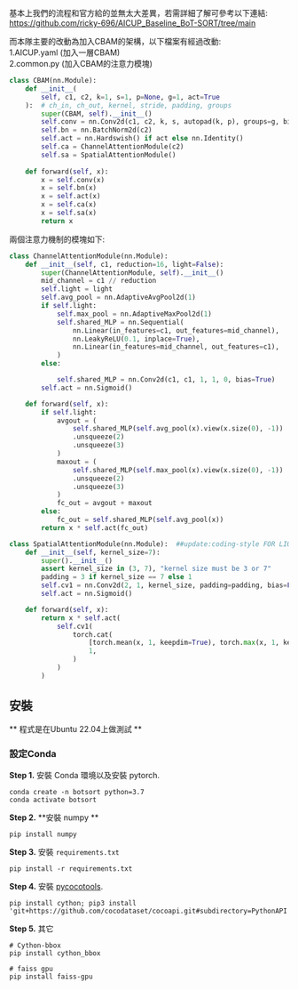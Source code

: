 基本上我們的流程和官方給的並無太大差異，若需詳細了解可參考以下連結: https://github.com/ricky-696/AICUP_Baseline_BoT-SORT/tree/main

而本隊主要的改動為加入CBAM的架構，以下檔案有經過改動: <br>
1.AICUP.yaml (加入一層CBAM) <br>
2.common.py (加入CBAM的注意力模塊)

```py
class CBAM(nn.Module):
    def __init__(
        self, c1, c2, k=1, s=1, p=None, g=1, act=True
    ):  # ch_in, ch_out, kernel, stride, padding, groups
        super(CBAM, self).__init__()
        self.conv = nn.Conv2d(c1, c2, k, s, autopad(k, p), groups=g, bias=False)
        self.bn = nn.BatchNorm2d(c2)
        self.act = nn.Hardswish() if act else nn.Identity()
        self.ca = ChannelAttentionModule(c2)
        self.sa = SpatialAttentionModule()
        
    def forward(self, x):
        x = self.conv(x)
        x = self.bn(x)
        x = self.act(x)
        x = self.ca(x)
        x = self.sa(x)
        return x
```
兩個注意力機制的模塊如下:
```py
class ChannelAttentionModule(nn.Module):
    def __init__(self, c1, reduction=16, light=False):
        super(ChannelAttentionModule, self).__init__()
        mid_channel = c1 // reduction
        self.light = light
        self.avg_pool = nn.AdaptiveAvgPool2d(1)
        if self.light:
            self.max_pool = nn.AdaptiveMaxPool2d(1)
            self.shared_MLP = nn.Sequential(
                nn.Linear(in_features=c1, out_features=mid_channel),
                nn.LeakyReLU(0.1, inplace=True),
                nn.Linear(in_features=mid_channel, out_features=c1),
            )
        else:

            self.shared_MLP = nn.Conv2d(c1, c1, 1, 1, 0, bias=True)
        self.act = nn.Sigmoid()

    def forward(self, x):
        if self.light:
            avgout = (
                self.shared_MLP(self.avg_pool(x).view(x.size(0), -1))
                .unsqueeze(2)
                .unsqueeze(3)
            )
            maxout = (
                self.shared_MLP(self.max_pool(x).view(x.size(0), -1))
                .unsqueeze(2)
                .unsqueeze(3)
            )
            fc_out = avgout + maxout
        else:
            fc_out = self.shared_MLP(self.avg_pool(x))
        return x * self.act(fc_out)
```
```py
class SpatialAttentionModule(nn.Module):  ##update:coding-style FOR LIGHTING
    def __init__(self, kernel_size=7):
        super().__init__()
        assert kernel_size in (3, 7), "kernel size must be 3 or 7"
        padding = 3 if kernel_size == 7 else 1
        self.cv1 = nn.Conv2d(2, 1, kernel_size, padding=padding, bias=False)
        self.act = nn.Sigmoid()

    def forward(self, x):
        return x * self.act(
            self.cv1(
                torch.cat(
                    [torch.mean(x, 1, keepdim=True), torch.max(x, 1, keepdim=True)[0]],
                    1,
                )
            )
        )
```
## 安裝
** 程式是在Ubuntu 22.04上做測試 **

### 設定Conda
**Step 1.** 安裝 Conda 環境以及安裝 pytorch.
```shell
conda create -n botsort python=3.7
conda activate botsort
```
**Step 2.** **安裝 numpy **
```shell
pip install numpy
```
**Step 3.** 安裝 `requirements.txt`
```shell
pip install -r requirements.txt
```
**Step 4.** 安裝 [pycocotools](https://github.com/cocodataset/cocoapi).
```shell
pip install cython; pip3 install 'git+https://github.com/cocodataset/cocoapi.git#subdirectory=PythonAPI'
```
**Step 5.** 其它
```shell
# Cython-bbox
pip install cython_bbox

# faiss gpu
pip install faiss-gpu
```

###
